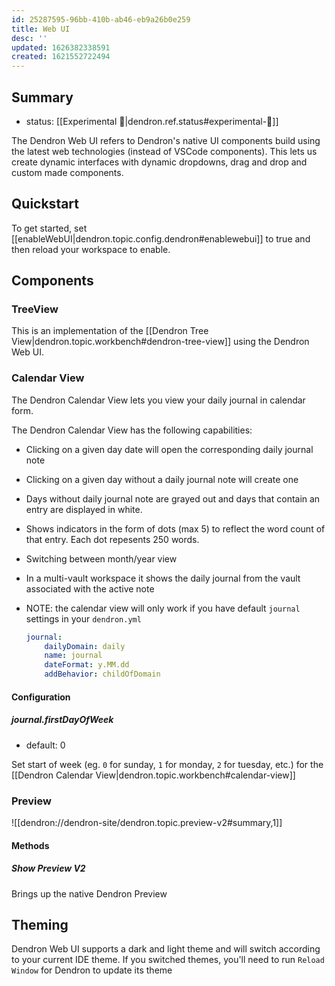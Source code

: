 ```yaml
---
id: 25287595-96bb-410b-ab46-eb9a26b0e259
title: Web UI
desc: ''
updated: 1626382338591
created: 1621552722494
---
```


## Summary
- status: [[Experimental 🧪|dendron.ref.status#experimental-🧪]]

The Dendron Web UI refers to Dendron's native UI components build using the latest web technologies (instead of VSCode components).
This lets us create dynamic interfaces with dynamic dropdowns, drag and drop and custom made components. 

## Quickstart

To get started, set [[enableWebUI|dendron.topic.config.dendron#enablewebui]] to true and then reload your workspace to enable.

## Components

### TreeView

This is an implementation of the [[Dendron Tree View|dendron.topic.workbench#dendron-tree-view]] using the Dendron Web UI. 

### Calendar View

The Dendron Calendar View lets you view your daily journal in calendar form.

<!-- TODO: picture -->
The Dendron Calendar View has the following capabilities:

- Clicking on a given day date will open the corresponding daily journal note
- Clicking on a given day without a daily journal note will create one
- Days without daily journal note are grayed out and days that contain an entry are displayed in white.
- Shows indicators in the form of dots (max 5) to reflect the word count of that entry. Each dot repesents 250 words.
- Switching between month/year view
- In a multi-vault workspace it shows the daily journal from the vault associated with the active note

- NOTE: the calendar view will only work if you have default `journal` settings in your `dendron.yml`
    ```yml
    journal:
        dailyDomain: daily
        name: journal
        dateFormat: y.MM.dd
        addBehavior: childOfDomain
    ```

#### Configuration

##### journal.firstDayOfWeek
- default: 0

Set start of week (eg. `0` for sunday, `1` for monday, `2` for tuesday, etc.)  for the [[Dendron Calendar View|dendron.topic.workbench#calendar-view]]

### Preview

![[dendron://dendron-site/dendron.topic.preview-v2#summary,1]]

#### Methods

##### Show Preview V2
Brings up the native Dendron Preview

## Theming

Dendron Web UI supports a dark and light theme and will switch according to your current IDE theme. If you switched themes, you'll need to run `Reload Window` for Dendron to update its theme

